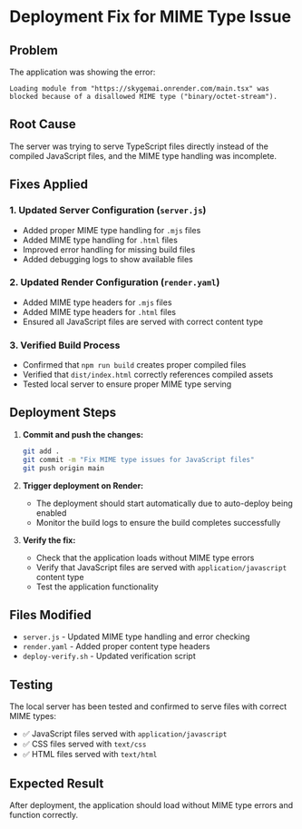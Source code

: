 # Deployment Fix for MIME Type Issue

## Problem
The application was showing the error:
```
Loading module from "https://skygemai.onrender.com/main.tsx" was blocked because of a disallowed MIME type ("binary/octet-stream").
```

## Root Cause
The server was trying to serve TypeScript files directly instead of the compiled JavaScript files, and the MIME type handling was incomplete.

## Fixes Applied

### 1. Updated Server Configuration (`server.js`)
- Added proper MIME type handling for `.mjs` files
- Added MIME type handling for `.html` files
- Improved error handling for missing build files
- Added debugging logs to show available files

### 2. Updated Render Configuration (`render.yaml`)
- Added MIME type headers for `.mjs` files
- Added MIME type headers for `.html` files
- Ensured all JavaScript files are served with correct content type

### 3. Verified Build Process
- Confirmed that `npm run build` creates proper compiled files
- Verified that `dist/index.html` correctly references compiled assets
- Tested local server to ensure proper MIME type serving

## Deployment Steps

1. **Commit and push the changes:**
   ```bash
   git add .
   git commit -m "Fix MIME type issues for JavaScript files"
   git push origin main
   ```

2. **Trigger deployment on Render:**
   - The deployment should start automatically due to auto-deploy being enabled
   - Monitor the build logs to ensure the build completes successfully

3. **Verify the fix:**
   - Check that the application loads without MIME type errors
   - Verify that JavaScript files are served with `application/javascript` content type
   - Test the application functionality

## Files Modified
- `server.js` - Updated MIME type handling and error checking
- `render.yaml` - Added proper content type headers
- `deploy-verify.sh` - Updated verification script

## Testing
The local server has been tested and confirmed to serve files with correct MIME types:
- ✅ JavaScript files served with `application/javascript`
- ✅ CSS files served with `text/css`
- ✅ HTML files served with `text/html`

## Expected Result
After deployment, the application should load without MIME type errors and function correctly. 